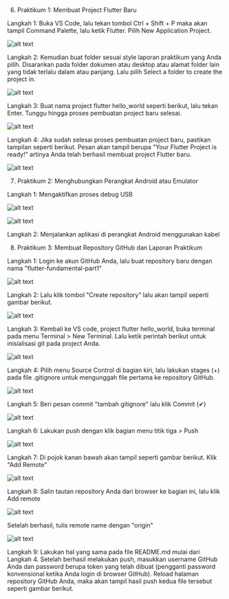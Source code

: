 6. Praktikum 1: Membuat Project Flutter Baru

Langkah 1:
Buka VS Code, lalu tekan tombol Ctrl + Shift + P maka akan tampil Command Palette, lalu ketik Flutter. Pilih New Application Project.

![alt text](image.png)

Langkah 2:
Kemudian buat folder sesuai style laporan praktikum yang Anda pilih. Disarankan pada folder dokumen atau desktop atau alamat folder lain yang tidak terlalu dalam atau panjang. Lalu pilih Select a folder to create the project in.

![alt text](image-1.png)

Langkah 3:
Buat nama project flutter hello_world seperti berikut, lalu tekan Enter. Tunggu hingga proses pembuatan project baru selesai.

![alt text](image-2.png)

Langkah 4:
Jika sudah selesai proses pembuatan project baru, pastikan tampilan seperti berikut. Pesan akan tampil berupa "Your Flutter Project is ready!" artinya Anda telah berhasil membuat project Flutter baru.

![alt text](image-3.png)

7. Praktikum 2: Menghubungkan Perangkat Android atau Emulator

Langkah 1:
Mengaktifkan proses debug USB

![alt text](image-5.png)

![alt text](image-4.png)

Langkah 2:
Menjalankan aplikasi di perangkat Android menggunakan kabel

8. Praktikum 3: Membuat Repository GitHub dan Laporan Praktikum

Langkah 1:
Login ke akun GitHub Anda, lalu buat repository baru dengan nama "flutter-fundamental-part1"

![alt text](image-6.png)

Langkah 2:
Lalu klik tombol "Create repository" lalu akan tampil seperti gambar berikut.

![alt text](image-7.png)

Langkah 3:
Kembali ke VS code, project flutter hello_world, buka terminal pada menu Terminal > New Terminal. Lalu ketik perintah berikut untuk inisialisasi git pada project Anda.

![alt text](image-8.png)

Langkah 4:
Pilih menu Source Control di bagian kiri, lalu lakukan stages (+) pada file .gitignore untuk mengunggah file pertama ke repository GitHub.

![alt text](image-9.png)

Langkah 5:
Beri pesan commit "tambah gitignore" lalu klik Commit (✔)

![alt text](image-10.png)

Langkah 6:
Lakukan push dengan klik bagian menu titik tiga > Push

![alt text](image-11.png)

Langkah 7:
Di pojok kanan bawah akan tampil seperti gambar berikut. Klik "Add Remote"

![alt text](image-12.png)

Langkah 8:
Salin tautan repository Anda dari browser ke bagian ini, lalu klik Add remote

![alt text](image-13.png)

Setelah berhasil, tulis remote name dengan "origin"

![alt text](image-14.png)

Langkah 9:
Lakukan hal yang sama pada file README.md mulai dari Langkah 4. Setelah berhasil melakukan push, masukkan username GitHub Anda dan password berupa token yang telah dibuat (pengganti password konvensional ketika Anda login di browser GitHub). Reload halaman repository GitHub Anda, maka akan tampil hasil push kedua file tersebut seperti gambar berikut.

